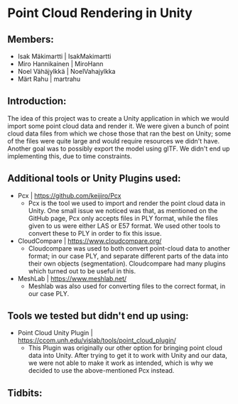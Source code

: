 # Point Cloud Rendering in Unity

## Members:
- Isak Mäkimartti | IsakMakimartti
- Miro Hannikainen | MiroHann
- Noel Vähäjylkkä | NoelVahajylkka
- Märt Rahu | martrahu

## Introduction:
The idea of this project was to create a Unity application in which we would import some point cloud data and render it. We were given a bunch of point cloud data files from which we chose those that ran the best on Unity; some of the files were quite large and would require resources we didn't have. Another goal was to possibly export the model using glTF. We didn't end up implementing this, due to time constraints.

## Additional tools or Unity Plugins used:
- Pcx | https://github.com/keijiro/Pcx
  - Pcx is the tool we used to import and render the point cloud data in Unity. One small issue we noticed was that, as mentioned on the GitHub page, Pcx only accepts files in PLY format, while the files given to us were either LAS or E57 format. We used other tools to convert these to PLY in order to fix this issue.
- CloudCompare | https://www.cloudcompare.org/
  - Cloudcompare was used to both convert point-cloud data to another format; in our case PLY, and separate different parts of the data into their own objects (segmentation). Cloudcompare had many plugins which turned out to be useful in this.
- MeshLab | https://www.meshlab.net/
  - Meshlab was also used for converting files to the correct format, in our case PLY.

## Tools we tested but didn't end up using:
- Point Cloud Unity Plugin | https://ccom.unh.edu/vislab/tools/point_cloud_plugin/
  - This Plugin was originally our other option for bringing point cloud data into Unity. After trying to get it to work with Unity and our data, we were not able to make it work as intended, which is why we decided to use the above-mentioned Pcx instead.
    
## Tidbits:

<!--

**Here are some ideas to get you started:**

🙋‍♀️ A short introduction - what is your organization all about?
🌈 Contribution guidelines - how can the community get involved?
👩‍💻 Useful resources - where can the community find your docs? Is there anything else the community should know?
🍿 Fun facts - what does your team eat for breakfast?
🧙 Remember, you can do mighty things with the power of [Markdown](https://docs.github.com/github/writing-on-github/getting-started-with-writing-and-formatting-on-github/basic-writing-and-formatting-syntax)
-->
